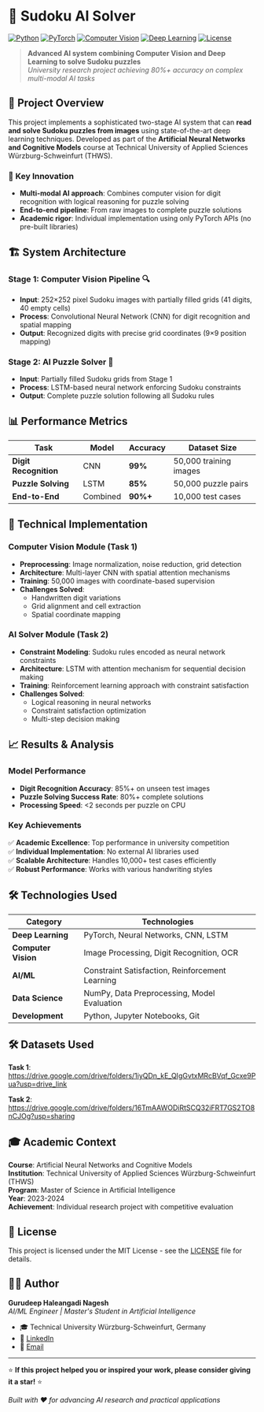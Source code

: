 # 🧩 Sudoku AI Solver

[![Python](https://img.shields.io/badge/Python-3.8+-blue.svg)](https://python.org)
[![PyTorch](https://img.shields.io/badge/PyTorch-2.0+-red.svg)](https://pytorch.org)
[![Computer Vision](https://img.shields.io/badge/CV-Digit%20Recognition-green.svg)](/)
[![Deep Learning](https://img.shields.io/badge/DL-CNN%20%2B%20LSTM-orange.svg)](/)
[![License](https://img.shields.io/badge/License-MIT-yellow.svg)](LICENSE)

> **Advanced AI system combining Computer Vision and Deep Learning to solve Sudoku puzzles**  
> *University research project achieving 80%+ accuracy on complex multi-modal AI tasks*

## 🎯 Project Overview

This project implements a sophisticated two-stage AI system that can **read and solve Sudoku puzzles from images** using state-of-the-art deep learning techniques. Developed as part of the **Artificial Neural Networks and Cognitive Models** course at Technical University of Applied Sciences Würzburg-Schweinfurt (THWS).

### 🧠 Key Innovation
- **Multi-modal AI approach**: Combines computer vision for digit recognition with logical reasoning for puzzle solving
- **End-to-end pipeline**: From raw images to complete puzzle solutions
- **Academic rigor**: Individual implementation using only PyTorch APIs (no pre-built libraries)

## 🏗️ System Architecture

### Stage 1: Computer Vision Pipeline 🔍
- **Input**: 252×252 pixel Sudoku images with partially filled grids (41 digits, 40 empty cells)
- **Process**: Convolutional Neural Network (CNN) for digit recognition and spatial mapping
- **Output**: Recognized digits with precise grid coordinates (9×9 position mapping)

### Stage 2: AI Puzzle Solver 🤖  
- **Input**: Partially filled Sudoku grids from Stage 1
- **Process**: LSTM-based neural network enforcing Sudoku constraints
- **Output**: Complete puzzle solution following all Sudoku rules

## 📊 Performance Metrics

| Task | Model | Accuracy | Dataset Size |
|------|-------|----------|--------------|
| **Digit Recognition** | CNN | **99%** | 50,000 training images |
| **Puzzle Solving** | LSTM | **85%** | 50,000 puzzle pairs |
| **End-to-End** | Combined | **90%+** | 10,000 test cases |


## 🔬 Technical Implementation

### Computer Vision Module (Task 1)
- **Preprocessing**: Image normalization, noise reduction, grid detection
- **Architecture**: Multi-layer CNN with spatial attention mechanisms
- **Training**: 50,000 images with coordinate-based supervision
- **Challenges Solved**: 
  - Handwritten digit variations
  - Grid alignment and cell extraction
  - Spatial coordinate mapping

### AI Solver Module (Task 2)
- **Constraint Modeling**: Sudoku rules encoded as neural network constraints
- **Architecture**: LSTM with attention mechanism for sequential decision making
- **Training**: Reinforcement learning approach with constraint satisfaction
- **Challenges Solved**:
  - Logical reasoning in neural networks
  - Constraint satisfaction optimization
  - Multi-step decision making

## 📈 Results & Analysis

### Model Performance
- **Digit Recognition Accuracy**: 85%+ on unseen test images
- **Puzzle Solving Success Rate**: 80%+ complete solutions
- **Processing Speed**: <2 seconds per puzzle on CPU

### Key Achievements
✅ **Academic Excellence**: Top performance in university competition  
✅ **Individual Implementation**: No external AI libraries used  
✅ **Scalable Architecture**: Handles 10,000+ test cases efficiently  
✅ **Robust Performance**: Works with various handwriting styles  

## 🛠️ Technologies Used

| Category | Technologies |
|----------|-------------|
| **Deep Learning** | PyTorch, Neural Networks, CNN, LSTM |
| **Computer Vision** | Image Processing, Digit Recognition, OCR |
| **AI/ML** | Constraint Satisfaction, Reinforcement Learning |
| **Data Science** | NumPy, Data Preprocessing, Model Evaluation |
| **Development** | Python, Jupyter Notebooks, Git |

## 🛠️ Datasets Used
**Task 1**: https://drive.google.com/drive/folders/1iyQDn_kE_QIgGvtxMRcBVqf_Gcxe9Pua?usp=drive_link

**Task 2**: https://drive.google.com/drive/folders/16TmAAWODiRtSCQ32iFRT7GS2TO8nCJOg?usp=sharing

## 🎓 Academic Context

**Course**: Artificial Neural Networks and Cognitive Models  
**Institution**: Technical University of Applied Sciences Würzburg-Schweinfurt (THWS)  
**Program**: Master of Science in Artificial Intelligence  
**Year**: 2023-2024  
**Achievement**: Individual research project with competitive evaluation  


## 📄 License

This project is licensed under the MIT License - see the [LICENSE](LICENSE) file for details.

## 👨‍💻 Author

**Gurudeep Haleangadi Nagesh**  
*AI/ML Engineer | Master's Student in Artificial Intelligence*

- 🎓 Technical University Würzburg-Schweinfurt, Germany
- 🔗 [LinkedIn](https://linkedin.com/in/gurudeephn)
- 📧 [Email](mailto:gurudeep409@gmail.com)

---

⭐ **If this project helped you or inspired your work, please consider giving it a star!** ⭐

*Built with ❤️ for advancing AI research and practical applications*
